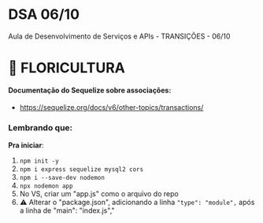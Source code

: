 # DSA 06/10
Aula de Desenvolvimento de Serviços e APIs - TRANSIÇÕES - 06/10 

# 🌹 FLORICULTURA

#### Documentação do Sequelize sobre associações: 
+ https://sequelize.org/docs/v6/other-topics/transactions/

### Lembrando que:

**Pra iniciar**:
1. `` npm init -y ``
2. `` npm i express sequelize mysql2 cors ``
3. `` npm i --save-dev nodemon ``
4. `` npx nodemon app ``
5. No VS, criar um "app.js" como o arquivo do repo
6. ⚠️ Alterar o "package.json", adicionando a linha `` "type": "module", `` após a linha de "main": "index.js","

